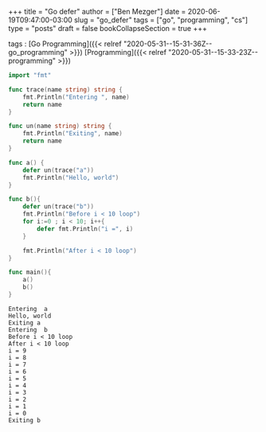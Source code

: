 +++
title = "Go defer"
author = ["Ben Mezger"]
date = 2020-06-19T09:47:00-03:00
slug = "go_defer"
tags = ["go", "programming", "cs"]
type = "posts"
draft = false
bookCollapseSection = true
+++

tags
: [Go Programming]({{< relref "2020-05-31--15-31-36Z--go_programming" >}}) [Programming]({{< relref "2020-05-31--15-33-23Z--programming" >}})

<!--listend-->

```go
import "fmt"

func trace(name string) string {
	fmt.Println("Entering ", name)
	return name
}

func un(name string) string {
	fmt.Println("Exiting", name)
	return name
}

func a() {
	defer un(trace("a"))
	fmt.Println("Hello, world")
}

func b(){
	defer un(trace("b"))
	fmt.Println("Before i < 10 loop")
	for i:=0 ; i < 10; i++{
		defer fmt.Println("i =", i)
	}

	fmt.Println("After i < 10 loop")
}

func main(){
	a()
	b()
}
```

```text
Entering  a
Hello, world
Exiting a
Entering  b
Before i < 10 loop
After i < 10 loop
i = 9
i = 8
i = 7
i = 6
i = 5
i = 4
i = 3
i = 2
i = 1
i = 0
Exiting b
```